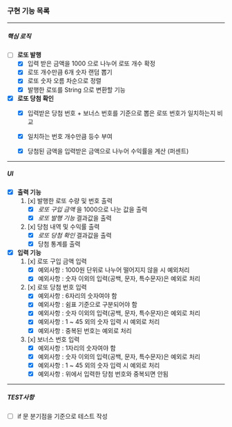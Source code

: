 ### 구현 기능 목록

--------
##### 핵심 로직 
- [ ] **로또 발행**
    - [x] 입력 받은 금액을 1000 으로 나누어 로또 개수 확정
    - [x] 로또 개수만큼 6개 숫자 랜덤 뽑기
    - [x] 로또 숫자 오름 차순으로 정렬
    - [x] 발행한 로또를 String 으로 변환할 기능

- [x] **로또 당첨 확인**
    - [x] 입력받은 당첨 번호 + 보너스 번호를 기준으로 뽑은 로또 번호가 일치하는지 비교
    - [x] 일치하는 번호 개수만큼 등수 부여
    - [x] 당첨된 금액을 입력받은 금액으로 나누어 수익률을 계산 (퍼센트)



--------
##### UI 
- [x] **출력 기능**
    1. [x] 발행한 로또 수량 및 번호 출력
        - [x] *로또 구입 금액* 을 1000으로 나눈 값을 출력
        - [x] *로또 발행 기능* 결과값을 출력

    2. [x] 당첨 내역 및 수익률 출력
        - [x] *로또 당첨 확인* 결과값을 출력
        - [x] 당첨 통계를 출력

- [x] **입력 기능**
    1. [x] 로또 구입 금액 입력
        - [x] 예외사항 : 1000원 단위로 나누어 떨어지지 않을 시 예외처리
        - [x] 예외사항 : 숫자 이외의 입력(공백, 문자, 특수문자)은 예외로 처리
        
    2. [x] 로또 당첨 번호 입력
        - [x] 예외사항 : 6자리의 숫자여야 함
        - [x] 예외사항 : 쉼표 기준으로 구분되어야 함
        - [x] 예외사항 : 숫자 이외의 입력(공백, 문자, 특수문자)은 예외로 처리
        - [x] 예외사항 : 1 ~ 45 외의 숫자 입력 시 예외로 처리
        - [x] 예외사항 : 중복된 번호는 예외로 처리

    3. [x] 보너스 번호 입력 
        - [x] 예외사항 : 1자리의 숫자여야 함
        - [x] 예외사항 : 숫자 이외의 입력(공백, 문자, 특수문자)은 예외로 처리
        - [x] 예외사항 : 1 ~ 45 외의 숫자 입력 시 예외로 처리
        - [x] 예외사항 : 위에서 입력한 당첨 번호와 중복되면 안됨

--------
##### TEST사항

- [ ] if 문 분기점을 기준으로 테스트 작성

